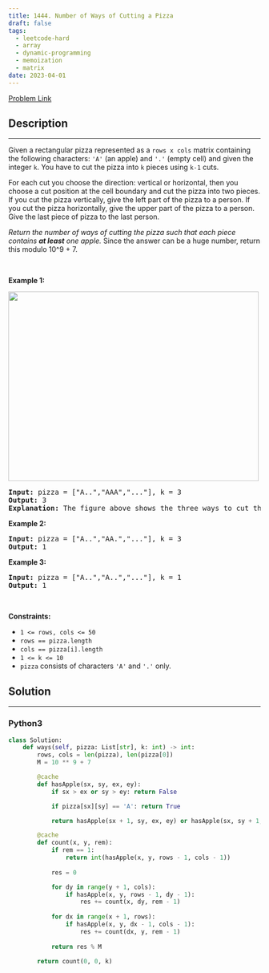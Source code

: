 ```yaml
---
title: 1444. Number of Ways of Cutting a Pizza
draft: false
tags: 
  - leetcode-hard
  - array
  - dynamic-programming
  - memoization
  - matrix
date: 2023-04-01
---
```


[Problem Link](https://leetcode.com/problems/number-of-ways-of-cutting-a-pizza/)

## Description

---
<p>Given a rectangular pizza represented as a <code>rows x cols</code>&nbsp;matrix containing the following characters: <code>&#39;A&#39;</code> (an apple) and <code>&#39;.&#39;</code> (empty cell) and given the integer <code>k</code>. You have to cut the pizza into <code>k</code> pieces using <code>k-1</code> cuts.&nbsp;</p>

<p>For each cut you choose the direction: vertical or horizontal, then you choose a cut position at the cell boundary and cut the pizza into two pieces. If you cut the pizza vertically, give the left part of the pizza to a person. If you cut the pizza horizontally, give the upper part of the pizza to a person. Give the last piece of pizza to the last person.</p>

<p><em>Return the number of ways of cutting the pizza such that each piece contains <strong>at least</strong> one apple.&nbsp;</em>Since the answer can be a huge number, return this modulo 10^9 + 7.</p>

<p>&nbsp;</p>
<p><strong class="example">Example 1:</strong></p>

<p><strong><img alt="" src="https://assets.leetcode.com/uploads/2020/04/23/ways_to_cut_apple_1.png" style="width: 500px; height: 378px;" /></strong></p>

<pre>
<strong>Input:</strong> pizza = [&quot;A..&quot;,&quot;AAA&quot;,&quot;...&quot;], k = 3
<strong>Output:</strong> 3 
<strong>Explanation:</strong> The figure above shows the three ways to cut the pizza. Note that pieces must contain at least one apple.
</pre>

<p><strong class="example">Example 2:</strong></p>

<pre>
<strong>Input:</strong> pizza = [&quot;A..&quot;,&quot;AA.&quot;,&quot;...&quot;], k = 3
<strong>Output:</strong> 1
</pre>

<p><strong class="example">Example 3:</strong></p>

<pre>
<strong>Input:</strong> pizza = [&quot;A..&quot;,&quot;A..&quot;,&quot;...&quot;], k = 1
<strong>Output:</strong> 1
</pre>

<p>&nbsp;</p>
<p><strong>Constraints:</strong></p>

<ul>
	<li><code>1 &lt;= rows, cols &lt;= 50</code></li>
	<li><code>rows ==&nbsp;pizza.length</code></li>
	<li><code>cols ==&nbsp;pizza[i].length</code></li>
	<li><code>1 &lt;= k &lt;= 10</code></li>
	<li><code>pizza</code> consists of characters <code>&#39;A&#39;</code>&nbsp;and <code>&#39;.&#39;</code> only.</li>
</ul>


## Solution

---
### Python3
``` py title='number-of-ways-of-cutting-a-pizza'
class Solution:
    def ways(self, pizza: List[str], k: int) -> int:
        rows, cols = len(pizza), len(pizza[0])
        M = 10 ** 9 + 7

        @cache
        def hasApple(sx, sy, ex, ey):
            if sx > ex or sy > ey: return False

            if pizza[sx][sy] == 'A': return True

            return hasApple(sx + 1, sy, ex, ey) or hasApple(sx, sy + 1, ex, ey)

        @cache
        def count(x, y, rem):
            if rem == 1:
                return int(hasApple(x, y, rows - 1, cols - 1))
            
            res = 0

            for dy in range(y + 1, cols):
                if hasApple(x, y, rows - 1, dy - 1):
                    res += count(x, dy, rem - 1)
            
            for dx in range(x + 1, rows):
                if hasApple(x, y, dx - 1, cols - 1):
                    res += count(dx, y, rem - 1)
            
            return res % M
        
        return count(0, 0, k)

```

